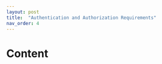 ```yaml
---
layout: post
title:  "Authentication and Authorization Requirements"
nav_order: 4
---
```

# Content

